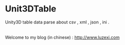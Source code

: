 Unit3DTable
===========

Unity3D table data parse about csv , xml , json , ini .<br>
<br>
<br>
Welcome to my blog (in chinese) : http://www.luzexi.com <br>
<br>